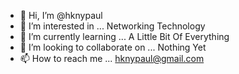 - 👋 Hi, I’m @hknypaul
- 👀 I’m interested in ... Networking Technology
- 🌱 I’m currently learning ... A Little Bit Of Everything
- 💞️ I’m looking to collaborate on ... Nothing Yet
- 📫 How to reach me ... hknypaul@gmail.com

<!---
hknypaul/hknypaul is a ✨ special ✨ repository because its `README.md` (this file) appears on your GitHub profile.
You can click the Preview link to take a look at your changes.
--->
